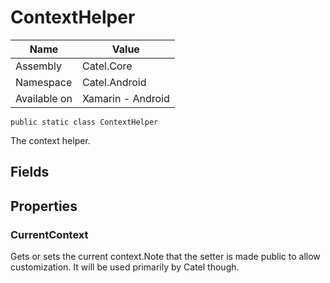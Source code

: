 

# ContextHelper

Name|Value
---|---
Assembly|Catel.Core
Namespace|Catel.Android
Available on|Xamarin - Android

```
public static class ContextHelper
```

The context helper.



## Fields

## Properties

### CurrentContext

Gets or sets the current context.Note that the setter is made public to allow customization. It will be used primarily by Catel though.



